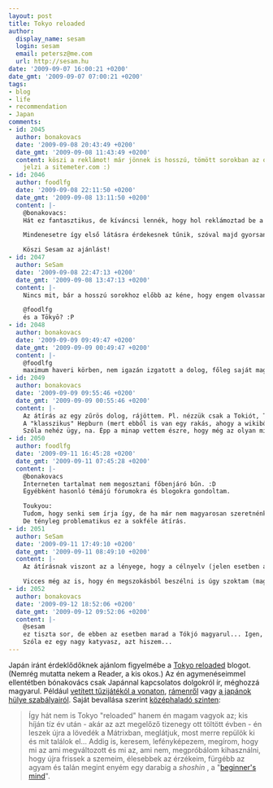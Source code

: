 ```yaml
---
layout: post
title: Tokyo reloaded
author:
  display_name: sesam
  login: sesam
  email: petersz@me.com
  url: http://sesam.hu
date: '2009-09-07 16:00:21 +0200'
date_gmt: '2009-09-07 07:00:21 +0200'
tags:
- blog
- life
- recommendation
- Japan
comments:
- id: 2045
  author: bonakovacs
  date: '2009-09-08 20:43:49 +0200'
  date_gmt: '2009-09-08 11:43:49 +0200'
  content: köszi a reklámot! már jönnek is hosszú, tömött sorokban az olvasók a sesam.hu-ról,
    jelzi a sitemeter.com :)
- id: 2046
  author: foodlfg
  date: '2009-09-08 22:11:50 +0200'
  date_gmt: '2009-09-08 13:11:50 +0200'
  content: |-
    @bonakovacs:
    Hát ez fantasztikus, de kíváncsi lennék, hogy hol reklámoztad be a blogodat, mert hogy én még sohasem találkoztam vele, az biztos, pedig elég sok helyen megfordulok itt az interneten, ami Japánnal foglalkozik.

    Mindenesetre így első látásra érdekesnek tűnik, szóval majd gyorsan végigolvasom valamikor. Tokió egyébként is érdekel.  (mondjuk szerintem a Tokyo és a Tokió is hülye átírás :P)

    Köszi Sesam az ajánlást!
- id: 2047
  author: SeSam
  date: '2009-09-08 22:47:13 +0200'
  date_gmt: '2009-09-08 13:47:13 +0200'
  content: |-
    Nincs mit, bár a hosszú sorokhoz előbb az kéne, hogy engem olvassanak annyian. Viszont szerettem volna gondját viselni a Japán miatt olvasóknak, tekintve, hogy én nemsokára hazamegyek.

    @foodlfg
    és a Tōkyō? :P
- id: 2048
  author: bonakovacs
  date: '2009-09-09 09:49:47 +0200'
  date_gmt: '2009-09-09 00:49:47 +0200'
  content: |-
    @foodlfg
    maximum haveri körben, nem igazán izgatott a dolog, főleg saját magam miatt irom, hogy ne felejtsem el a dolgokat. De persze örülök, ha olvassák. Miért, hol lehetne "reklámozni"?
- id: 2049
  author: bonakovacs
  date: '2009-09-09 09:55:46 +0200'
  date_gmt: '2009-09-09 00:55:46 +0200'
  content: |-
    Az átírás az egy zűrös dolog, rájöttem. Pl. nézzük csak a Tokiót, Tokyot, stb.
    A "klasszikus" Hepburn (mert ebből is van egy rakás, ahogy a wikiből azóta megtudtam) szerint valóban igy kellene írni:  Tōkyō (mert úgye hiraganával とうきょう) No mármost ÍGV nagyon ritkán látni leírva.  Ráadásul elég macerás elővarázsolni a komjuterből ezt a karaktert (mi a shortcut?). Marad a Tokyo. Aztán azt is kitaláltam magamanak - gondolom észrevettétek - hogy a lapos ō helyett magyar ékezeteket használok, pl. a rámen-nél. Ez csak egy pici csavar a klasszikus Hepburnhöz képest és a maga nemében szerintem korrekt. Nade azért mégse irom le, hogy Tókyó?!
    Szóla nehéz ügy, na. Épp a minap vettem észre, hogy még az olyan minőségmániás író, mint a Krasznahorkai László, sem teljesen következetes a japán átírással (ld. pl. a nagyszerű "Seibo járt odalent"-et). Talán akkor nekem is megbocsáttatik...
- id: 2050
  author: foodlfg
  date: '2009-09-11 16:45:28 +0200'
  date_gmt: '2009-09-11 07:45:28 +0200'
  content: |-
    @bonakovacs
    Interneten tartalmat nem megosztani főbenjáró bűn. :D
    Egyébként hasonló témájú fórumokra és blogokra gondoltam.

    Toukyou:
    Tudom, hogy senki sem írja így, de ha már nem magyarosan szeretnénk, akkor ez lenne a legjobb szerintem, mert ez követi legjobban a kanák "képét". Kiejtésben sem zavarodik össze az ember és nem kellenek hozzá spec karakterek sem. :P
    De tényleg problematikus ez a sokféle átírás.
- id: 2051
  author: SeSam
  date: '2009-09-11 17:49:10 +0200'
  date_gmt: '2009-09-11 08:49:10 +0200'
  content: |-
    Az átírásnak viszont az a lényege, hogy a célnyelv (jelen esetben angol) kiejtési szabályai szerint legyen következetes, és ennek a fényében az "ou" hiába követi a kanát, mégis zavaró. Szerintem. :]

    Vicces még az is, hogy én megszokásból beszélni is úgy szoktam (magyarul), hogy Tókjó meg Ószaka, és ez néha megmosolyogtatja az embereket.
- id: 2052
  author: bonakovacs
  date: '2009-09-12 18:52:06 +0200'
  date_gmt: '2009-09-12 09:52:06 +0200'
  content: |-
    @sesam
    ez tiszta sor, de ebben az esetben marad a Tókjó magyarul... Igen, én is igy ejtem otthon, és furcsállják is. Nagy úr a megszokás. Na meg mondjuk Pekinget sem Pekingnek ejtik a kínaiak.
    Szóla ez egy nagy katyvasz, azt hiszem...
---
```


Japán iránt érdeklődőknek ajánlom figyelmébe a [Tokyo reloaded](http://tokyoreloaded.blogspot.com) blogot. (Nemrég mutatta nekem a Reader, a kis okos.) Az én agymenéseimmel ellentétben bónakovács csak Japánnal kapcsolatos dolgokról ír, méghozzá magyarul. Például [vetített tűzijátékól a vonaton](http://tokyoreloaded.blogspot.com/2009/09/event-train.html), [rámenről](http://tokyoreloaded.blogspot.com/search/label/rámen) vagy [a japánok hülye szabályairól](http://tokyoreloaded.blogspot.com/2009/08/labaztatas.html). Saját bevallása szerint [középhaladó szinten](http://tokyoreloaded.blogspot.com/2009/07/ujratoltes.html):

> Így hát nem is Tokyo "reloaded" hanem én magam vagyok az; kis híján tíz év után - akár az azt megelőző tizenegy ott töltött évben - én leszek újra a lövedék a Mátrixban, meglátjuk, most merre repülök ki és mit találok el... Addig is, keresem, lefényképezem, megírom, hogy mi az ami megváltozott és mi az, ami nem, megpróbálom kihasználni, hogy újra frissek a szemeim, élesebbek az érzékeim, fürgébb az agyam és talán megint enyém egy darabig a _shoshin_ , a "[beginner's mind](http://en.wikipedia.org/wiki/Beginner)".

